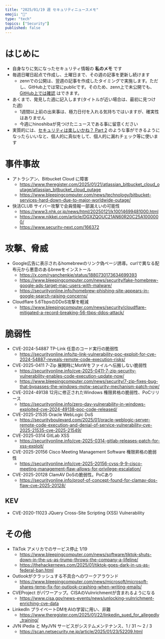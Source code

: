 ```yaml
---
title: "2025/01/19 週 セキュリティニュースメモ"
emoji: "🔖"
type: "tech"
topics: ["Security"]
published: false
---
```


# はじめに
* 自身なりに気になったセキュリティ情報の **私のメモ** です
* 毎週日曜日起点で作成し、土曜日まで、その週の記事を更新し続けます
    * zennでの公開は、翌週の記事を作成したタイミングで実施します。ただし、GitHub上では常にpublicです。そのため、zenn上で未公開でも、[GitHub上では確認](https://github.com/hinoshiba/zenn.dev/tree/main/articles) はできます。
* あくまで、発見した週に記入します(タイトルが近い場合は、最初に見つけた週)
    * 1週間以上前の出来事は、極力日付を入れる気持ちではいますが、確実性はありません
    * 今週にhinoshibaが見つけたニュースである事に留意ください
* 実質的には、[セキュリティは楽しいかね？ Part 2](https://negi.hatenablog.com/) のような事ができるようになったらいいなと、個人的に真似をして、個人的に漏れチェック等に使います

# 事件事故

* アトラシアン、Bitbucket Cloud に障害
    * https://www.theregister.com/2025/01/21/atlassian_bitbucket_cloud_outage/atlassian_bitbucket_cloud_outage
    * https://www.bleepingcomputer.com/news/technology/bitbucket-services-hard-down-due-to-major-worldwide-outage/
* 快活CLUB サイバー攻撃で会員情報一部漏えいの可能性
    * https://www3.nhk.or.jp/news/html/20250121/k10014699481000.html
    * https://www.nikkei.com/article/DGXZQOUC21AN60R20C25A1000000/
    * https://www.security-next.com/166372

# 攻撃、脅威
* Google広告に表示されるhomebrewのリンク偽ページ誘導。curlで異なる配布元から悪意のあるbrewをインストール
    * https://x.com/ryanchenkie/status/1880730173634699393
    * https://www.bleepingcomputer.com/news/security/fake-homebrew-google-ads-target-mac-users-with-malware/
    * https://securityonline.info/homebrew-phishing-site-appears-in-google-search-raising-concerns/
* Cloudflare 5.6TbpsのDDoS攻撃を軽減
    * https://www.bleepingcomputer.com/news/security/cloudflare-mitigated-a-record-breaking-56-tbps-ddos-attack/

# 脆弱性

* CVE-2024-54887 TP-Link 任意のコード実行の脆弱性
    * https://securityonline.info/tp-link-vulnerability-poc-exploit-for-cve-2024-54887-reveals-remote-code-execution-risks/
* CVE-2025-0411 7-Zip 展開時にMotWをファイルへ伝搬しない脆弱性
    * https://securityonline.info/cve-2025-0411-7-zip-security-vulnerability-enables-code-execution-update-now/
    * https://www.bleepingcomputer.com/news/security/7-zip-fixes-bug-that-bypasses-the-windows-motw-security-mechanism-patch-now/
* CVE-2024-49138 12月に修正されたWindows 権限昇格の脆弱性、PoCリリース
    * https://securityonline.info/zero-day-vulnerability-in-windows-exploited-cve-2024-49138-poc-code-released/
* CVE-2025-21535 Oracle WebLogic DoS
    * https://securityboulevard.com/2025/01/oracle-weblogic-server-remote-code-execution-and-denial-of-service-vulnerability-cve-2025-21535-cve-2025-21549/
* CVE-2025-0314 GitLab XSS
    * https://securityonline.info/cve-2025-0314-gitlab-releases-patch-for-xss-exploit/
* CVE-2025-20156 Cisco Meeting Management Software 権限昇格の脆弱性
    * https://securityonline.info/cve-2025-20156-cvss-9-9-cisco-meeting-management-flaw-allows-for-privilege-escalation/
* CVE-2025-20128 ClamAV DoSの脆弱性。PoCあり
    * https://securityonline.info/proof-of-concept-found-for-clamav-dos-flaw-cve-2025-20128/

## KEV
* CVE-2020-11023 JQuery Cross-Site Scripting (XSS) Vulnerability

# その他
* TikTok アメリカでのサービス停止 1/19
    * https://www.bleepingcomputer.com/news/software/tiktok-shuts-down-in-the-us-as-trump-throws-the-company-a-lifeline/
    * https://thehackernews.com/2025/01/tiktok-goes-dark-in-us-as-federal-ban.html
* Outlookがクラッシュする不具合へのワークアラウンド
    * https://www.bleepingcomputer.com/news/microsoft/microsoft-shares-temp-fix-for-outlook-crashing-when-writing-emails/
* CVEProject がパワーアップ。CISAのVulnrichmentが含まれるようになる
    * https://www.cisa.gov/news-events/news/unlocking-vulnrichment-enriching-cve-data
* LinkedIn プライベートDMをAIの学習に用い、非難
    * https://www.theregister.com/2025/01/22/linkedin_sued_for_allegedly_training/
* JVN iPedia と MyJVN サービスがシステムメンテナンス、1 / 31 ～ 2 / 3
    * https://scan.netsecurity.ne.jp/article/2025/01/23/52209.html

